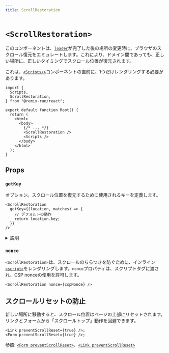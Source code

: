 ```yaml
---
title: ScrollRestoration
---
```


# `<ScrollRestoration>`

このコンポーネントは、[`loader`][loader]が完了した後の場所の変更時に、ブラウザのスクロール復元をエミュレートします。これにより、ドメイン間であっても、正しい場所に、正しいタイミングでスクロール位置が復元されます。

これは、[`<Scripts/>`][scripts_component]コンポーネントの直前に、1つだけレンダリングする必要があります。

```tsx lines=[3,11]
import {
  Scripts,
  ScrollRestoration,
} from "@remix-run/react";

export default function Root() {
  return (
    <html>
      <body>
        {/* ... */}
        <ScrollRestoration />
        <Scripts />
      </body>
    </html>
  );
}
```

## Props

### `getKey`

オプション。スクロール位置を復元するために使用されるキーを定義します。

```tsx
<ScrollRestoration
  getKey={(location, matches) => {
    // デフォルトの動作
    return location.key;
  }}
/>
```

<details>

<summary>説明</summary>

`location.key`を使用すると、ブラウザのデフォルトの動作をエミュレートします。ユーザーはスタック内で同じURLに複数回移動できますが、各エントリには復元するための独自のスクロール位置が設定されます。

一部のアプリでは、この動作をオーバーライドして、別のものに基づいて位置を復元する必要がある場合があります。4つの主要なページを持つソーシャルアプリを考えてみましょう。

- "/home"
- "/messages"
- "/notifications"
- "/search"

ユーザーが"/home"から始めて少しスクロールし、ナビゲーションメニューで"messages"をクリックし、次にナビゲーションメニューで"home"をクリックした場合（戻るボタンではなく）、履歴スタックには3つのエントリがあります。

```
1. /home
2. /messages
3. /home
```

デフォルトでは、React Router（およびブラウザ）は、同じURLを持っているにもかかわらず、`1`と`3`に2つの異なるスクロール位置を保存します。つまり、ユーザーが`2`→`3`に移動すると、スクロール位置は`1`の位置に復元されるのではなく、トップに移動します。

ここで、堅実な製品の決定は、ユーザーがどのように移動しても（戻るボタンか新しいリンクをクリックするか）、ホームフィードのユーザーのスクロール位置を維持することです。そのためには、`location.pathname`をキーとして使用する必要があります。

```tsx
<ScrollRestoration
  getKey={(location, matches) => {
    return location.pathname;
  }}
/>
```

または、一部のパスに対してのみパス名を使用し、他のすべてのパスに対しては通常の動作を使用することもできます。

```tsx
<ScrollRestoration
  getKey={(location, matches) => {
    const paths = ["/home", "/notifications"];
    return paths.includes(location.pathname)
      ? // ホームと通知はパス名で復元
        location.pathname
      : // ブラウザのように、その他は場所によって復元
        location.key;
  }}
/>
```

</details>

### `nonce`

`<ScrollRestoration>`は、スクロールのちらつきを防ぐために、インライン[`<script>`][script_element]をレンダリングします。`nonce`プロパティは、スクリプトタグに渡され、CSP nonceの使用を許可します。

```tsx
<ScrollRestoration nonce={cspNonce} />
```

## スクロールリセットの防止

新しい場所に移動すると、スクロール位置はページの上部にリセットされます。リンクとフォームから「スクロールトップ」動作を回避できます。

```tsx
<Link preventScrollReset={true} />;
<Form preventScrollReset={true} />;
```

参照: [`<Form preventScrollReset>`][form_prevent_scroll_reset]、[`<Link preventScrollReset>`][link_prevent_scroll_reset]

[loader]: ../route/loader
[scripts_component]: ./scripts
[script_element]: https://developer.mozilla.org/en-US/docs/Web/HTML/Element/script
[form_prevent_scroll_reset]: ../components/form#preventscrollreset
[link_prevent_scroll_reset]: ../components/link#preventscrollreset


